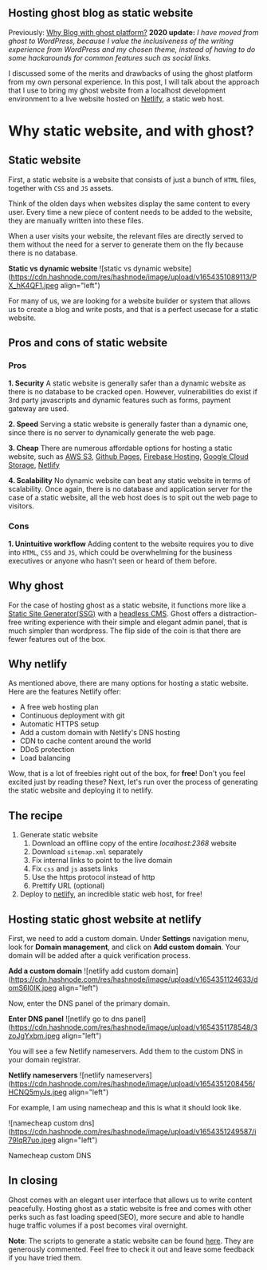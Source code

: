 ## Hosting ghost blog as static website

Previously: [Why Blog with ghost platform?](https://www.yaphc.com/blog-ghost-platform/)
**2020 update:** _I have moved from ghost to WordPress, because I value the inclusiveness of the writing experience from WordPress and my chosen theme, instead of having to do some hackarounds for common features such as social links._

I discussed some of the merits and drawbacks of using the ghost platform from my own personal experience. In this post, I will talk about the approach that I use to bring my ghost website from a localhost development environment to a live website hosted on [Netlify](https://www.netlify.com/), a static web host.

# Why static website, and with ghost?

## Static website

First, a static website is a website that consists of just a bunch of `HTML` files, together with `CSS` and `JS` assets.

Think of the olden days when websites display the same content to every user. Every time a new piece of content needs to be added to the website, they are manually written into these files.

When a user visits your website, the relevant files are directly served to them without the need for a server to generate them on the fly because there is no database.


**Static vs dynamic website**
![static vs dynamic website](https://cdn.hashnode.com/res/hashnode/image/upload/v1654351089113/PX_hK4QF1.jpeg align="left")


For many of us, we are looking for a website builder or system that allows us to create a blog and write posts, and that is a perfect usecase for a static website.

## Pros and cons of static website

### Pros

**1. Security**
A static website is generally safer than a dynamic website as there is no database to be cracked open. However, vulnerabilities do exist if 3rd party javascripts and dynamic features such as forms, payment gateway are used.

**2. Speed**
Serving a static website is generally faster than a dynamic one, since there is no server to dynamically generate the web page.

**3. Cheap**
There are numerous affordable options for hosting a static website, such as [AWS S3](https://aws.amazon.com/s3/), [Github Pages](https://pages.github.com/), [Firebase Hosting](https://firebase.google.com/docs/hosting/), [Google Cloud Storage](https://cloud.google.com/storage/), [Netlify](https://www.netlify.com/)

**4. Scalability**
No dynamic website can beat any static website in terms of scalability. Once again, there is no database and application server for the case of a static website, all the web host does is to spit out the web page to visitors.

### Cons

**1. Unintuitive workflow**
Adding content to the website requires you to dive into `HTML`, `CSS` and `JS`, which could be overwhelming for the business executives or anyone who hasn't seen or heard of them before.

## Why ghost

For the case of hosting ghost as a static website, it functions more like a [Static Site Generator(SSG)](https://www.staticgen.com/about) with a [headless CMS](https://headlesscms.org/about). Ghost offers a distraction-free writing experience with their simple and elegant admin panel, that is much simpler than wordpress. The flip side of the coin is that there are fewer features out of the box.

## Why netlify

As mentioned above, there are many options for hosting a static website. Here are the features Netlify offer:

-   A free web hosting plan
-   Continuous deployment with git
-   Automatic HTTPS setup
-   Add a custom domain with Netlify's DNS hosting
-   CDN to cache content around the world
-   DDoS protection
-   Load balancing

Wow, that is a lot of freebies right out of the box, for **free**! Don't you feel excited just by reading these? Next, let's run over the process of generating the static website and deploying it to netlify.

## The recipe

1.  Generate static website
    1.  Download an offline copy of the entire _localhost:2368_ website
    2.  Download `sitemap.xml` separately
    3.  Fix internal links to point to the live domain
    4.  Fix `css` and `js` assets links
    5.  Use the https protocol instead of http
    6.  Prettify URL (optional)
2.  Deploy to [netlify](https://www.netlify.com/), an incredible static web host, for free!

## Hosting static ghost website at netlify

First, we need to add a custom domain. Under **Settings** navigation menu, look for **Domain management**, and click on **Add custom domain**. Your domain will be added after a quick verification process.

**Add a custom domain**
![netlify add custom domain](https://cdn.hashnode.com/res/hashnode/image/upload/v1654351124633/domS6I0IK.jpeg align="left")


Now, enter the DNS panel of the primary domain.


**Enter DNS panel**
![netlify go to dns panel](https://cdn.hashnode.com/res/hashnode/image/upload/v1654351178548/3zoJgYxbm.jpeg align="left")


You will see a few Netlify nameservers. Add them to the custom DNS in your domain registrar.

**Netlify nameservers**
![netlify nameservers](https://cdn.hashnode.com/res/hashnode/image/upload/v1654351208456/HCNQ5myJs.jpeg align="left")


For example, I am using namecheap and this is what it should look like.


![namecheap custom dns](https://cdn.hashnode.com/res/hashnode/image/upload/v1654351249587/i79IqR7uo.jpeg align="left")

Namecheap custom DNS

## In closing

Ghost comes with an elegant user interface that allows us to write content peacefully. Hosting ghost as a static website is free and comes with other perks such as fast loading speed(SEO), more secure and able to handle huge traffic volumes if a post becomes viral overnight.

**Note**: The scripts to generate a static website can be found [here](https://github.com/hanchiang/ghost-convert-static-website). They are generously commented. Feel free to check it out and leave some feedback if you have tried them.